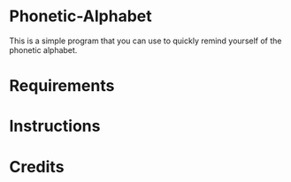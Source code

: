 # Phonetic-Alphabet
This is a simple program that you can use to quickly remind yourself of the phonetic alphabet. 

# Requirements

# Instructions

# Credits


